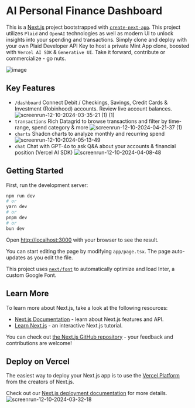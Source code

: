 # AI Personal Finance Dashboard
This is a [Next.js](https://nextjs.org/) project bootstrapped with [`create-next-app`](https://github.com/vercel/next.js/tree/canary/packages/create-next-app). This project utilizes `Plaid` and `OpenAI` technologies as well as modern UI to unlock insights into your spending and transactions. Simply clone and deploy with your own Plaid Developer API Key to host a private Mint App clone, boosted with `Vercel AI SDK` & `Generative UI`. Take it forward, contribute or commercialize - go nuts.

![image](https://github.com/user-attachments/assets/ead20473-a381-4424-bdb0-cf666a6a7cd1)


## Key Features
- `/dashboard` Connect Debit / Checkings, Savings, Credit Cards & Investment (Robinhood) accounts. Review live account balances.
  ![screenrun-12-10-2024-03-35-21 (1) (1)](https://github.com/user-attachments/assets/cf46f89f-3284-47f2-9b2c-6365aa3db8ec)
- `transactions` Rich Datagrid to browse transactions and filter by time-range, spend category & more
  ![screenrun-12-10-2024-04-21-37 (1)](https://github.com/user-attachments/assets/a0d862b1-b599-406f-ab65-bf3ed4fe071d)
- `charts` Shadcn charts to analyze monthly and recurring spend
  ![screenrun-12-10-2024-05-13-49](https://github.com/user-attachments/assets/648b96d1-e277-4e6c-899c-ba25676d68a4)
- `chat` Chat with GPT-4o to ask Q&A about your accounts & financial position (Vercel AI SDK)
  ![screenrun-12-10-2024-04-08-48](https://github.com/user-attachments/assets/ca2bbdf4-d1b4-48cb-8881-0da60cc13ee3)

## Getting Started

First, run the development server:

```bash
npm run dev
# or
yarn dev
# or
pnpm dev
# or
bun dev
```

Open [http://localhost:3000](http://localhost:3000) with your browser to see the result.

You can start editing the page by modifying `app/page.tsx`. The page auto-updates as you edit the file.

This project uses [`next/font`](https://nextjs.org/docs/basic-features/font-optimization) to automatically optimize and load Inter, a custom Google Font.

## Learn More

To learn more about Next.js, take a look at the following resources:

- [Next.js Documentation](https://nextjs.org/docs) - learn about Next.js features and API.
- [Learn Next.js](https://nextjs.org/learn) - an interactive Next.js tutorial.

You can check out [the Next.js GitHub repository](https://github.com/vercel/next.js/) - your feedback and contributions are welcome!

## Deploy on Vercel

The easiest way to deploy your Next.js app is to use the [Vercel Platform](https://vercel.com/new?utm_medium=default-template&filter=next.js&utm_source=create-next-app&utm_campaign=create-next-app-readme) from the creators of Next.js.

Check out our [Next.js deployment documentation](https://nextjs.org/docs/deployment) for more details.
![screenrun-12-10-2024-03-32-18](https://github.com/user-attachments/assets/bd238347-4293-47d3-8a04-40750f3b4ad7)

